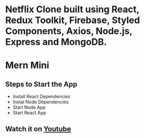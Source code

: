 # Netflix Clone built using React, Redux Toolkit, Firebase, Styled Components, Axios, Node.js, Express and MongoDB.


# Mern Mini 
## Steps to Start the App

+ Install React Dependencies
+ Instal Node Dependencies
+ Start Node App
+ Start React App


## Watch it on [Youtube](https://www.youtube.com/watch?v=HgaJW2I4Mbk)

